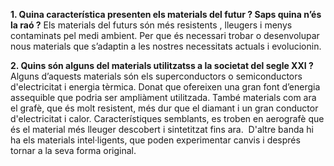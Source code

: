 
**1. Quina característica presenten els materials del futur ? Saps quina n’és la raó ?**
Els materials del futurs són més resistents , lleugers i menys contaminats pel medi ambient. Per que és necessari trobar o desenvolupar nous materials que s’adaptin a les nostres necessitats actuals i evolucionin. 

**2. Quins són alguns del materials utilitzatss a la societat del segle XXI ?**
Alguns d’aquests materials són els superconductors o semiconductors d'electricitat i energia tèrmica. Donat que ofereixen una gran font d’energia assequible que podria ser ampliàment utilitzada.
També materials com ara el grafè, que és molt resistent, més dur que el diamant i un gran conductor d'electricitat i calor. Característiques semblants, es troben en aerografè que és el material més lleuger descobert i sintetitzat fins ara. 
D'altre banda hi ha els materials intel·ligents, que poden experimentar canvis i després tornar a la seva forma original.